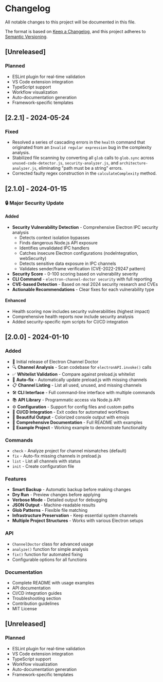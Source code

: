 # Changelog

All notable changes to this project will be documented in this file.

The format is based on [Keep a Changelog](https://keepachangelog.com/en/1.0.0/),
and this project adheres to [Semantic Versioning](https://semver.org/spec/v2.0.0.html).

## [Unreleased]

### Planned
- ESLint plugin for real-time validation
- VS Code extension integration
- TypeScript support
- Workflow visualization
- Auto-documentation generation
- Framework-specific templates

## [2.2.1] - 2024-05-24

### Fixed
- Resolved a series of cascading errors in the `health` command that originated from an `Invalid regular expression` bug in the complexity analysis.
- Stabilized file scanning by converting all `glob` calls to `glob.sync` across `unused-code-detector.js`, `security-analyzer.js`, and `architecture-analyzer.js`, eliminating "path must be a string" errors.
- Corrected faulty regex construction in the `calculateComplexity` method.

## [2.1.0] - 2024-01-15

### 🔒 Major Security Update

#### Added
- **Security Vulnerability Detection** - Comprehensive Electron IPC security analysis
  - Detects context isolation bypasses
  - Finds dangerous Node.js API exposure
  - Identifies unvalidated IPC handlers
  - Catches insecure Electron configurations (nodeIntegration, webSecurity)
  - Detects sensitive data exposure in IPC channels
  - Validates sender/frame verification (CVE-2022-29247 pattern)
- **Security Score** - 0-100 scoring based on vulnerability severity
- **CLI Command** - `electron-channel-doctor security` with full reporting
- **CVE-based Detection** - Based on real 2024 security research and CVEs
- **Actionable Recommendations** - Clear fixes for each vulnerability type

#### Enhanced
- Health scoring now includes security vulnerabilities (highest impact)
- Comprehensive health reports now include security analysis
- Added security-specific npm scripts for CI/CD integration

## [2.0.0] - 2024-01-10

### Added
- 🎉 Initial release of Electron Channel Doctor
- 🔍 **Channel Analysis** - Scan codebase for `electronAPI.invoke()` calls
- ✅ **Whitelist Validation** - Compare against preload.js whitelist
- 🔧 **Auto-fix** - Automatically update preload.js with missing channels
- 📋 **Channel Listing** - List all used, unused, and missing channels
- 🛠️ **CLI Interface** - Full command-line interface with multiple commands
- 📚 **API Library** - Programmatic access via Node.js API
- ⚙️ **Configuration** - Support for config files and custom paths
- 🔄 **CI/CD Integration** - Exit codes for automated workflows
- 🎨 **Beautiful Output** - Colorized console output with emojis
- 📖 **Comprehensive Documentation** - Full README with examples
- 🧪 **Example Project** - Working example to demonstrate functionality

### Commands
- `check` - Analyze project for channel mismatches (default)
- `fix` - Auto-fix missing channels in preload.js
- `list` - List all channels with status
- `init` - Create configuration file

### Features
- **Smart Backup** - Automatic backup before making changes
- **Dry Run** - Preview changes before applying
- **Verbose Mode** - Detailed output for debugging
- **JSON Output** - Machine-readable results
- **Glob Patterns** - Flexible file matching
- **Infrastructure Preservation** - Keep essential system channels
- **Multiple Project Structures** - Works with various Electron setups

### API
- `ChannelDoctor` class for advanced usage
- `analyze()` function for simple analysis
- `fix()` function for automated fixing
- Configurable options for all functions

### Documentation
- Complete README with usage examples
- API documentation
- CI/CD integration guides
- Troubleshooting section
- Contribution guidelines
- MIT License

## [Unreleased]

### Planned
- ESLint plugin for real-time validation
- VS Code extension integration
- TypeScript support
- Workflow visualization
- Auto-documentation generation
- Framework-specific templates 